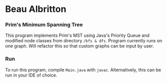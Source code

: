 # Beau Albritton
### Prim's Minimum Spanning Tree

This program implements Prim's MST using Java's Priority Queue and modified node classes from directory `/bfs & dfs`. Program currently runs on one graph. Will refactor this so that custom graphs can be input by user.

### Run 

To run this program, compile `Main.java` with `javac`. Alternatively, this can
be run in your IDE of choice.
